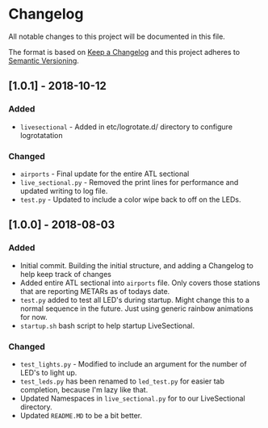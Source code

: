 # Changelog

All notable changes to this project will be documented in this file.

The format is based on [Keep a Changelog](http://keepachangelog.com/en/1.0.0/)
and this project adheres to [Semantic Versioning](http://semver.org/spec/v2.0.0.html).

## [1.0.1] - 2018-10-12

### Added

- `livesectional` - Added in etc/logrotate.d/ directory to configure logrotatation

### Changed

- `airports` - Final update for the entire ATL sectional
- `live_sectional.py` - Removed the print lines for performance and updated writing to log file.
- `test.py` - Updated to include a color wipe back to off on the LEDs.


## [1.0.0] - 2018-08-03

### Added

- Initial commit. Building the initial structure, and adding a Changelog to help keep track of changes
- Added entire ATL sectional into `airports` file.  Only covers those stations that are reporting METARs as of todays date.
- `test.py` added to test all LED's during startup.  Might change this to a normal sequence in the future. Just using generic rainbow animations for now.
- `startup.sh` bash script to help startup LiveSectional.

### Changed

- `test_lights.py` - Modified to include an argument for the number of LED's to light up.
- `test_leds.py` has been renamed to `led_test.py` for easier tab completion, because I'm lazy like that.
- Updated Namespaces in `live_sectional.py` for to our LiveSectional directory.
- Updated `README.MD` to be a bit better.
